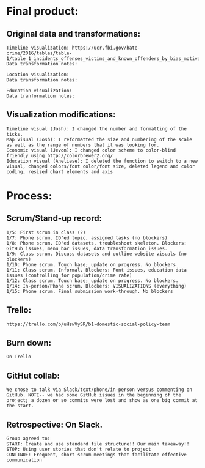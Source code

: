 # Final product: 

## Original data and transformations:
    Timeline visualization: https://ucr.fbi.gov/hate-crime/2016/tables/table-1/table_1_incidents_offenses_victims_and_known_offenders_by_bias_motivation_2016.xls/output.xls 
    Data transformation notes:
    
    Location visualization: 
    Data transformation notes: 
    
    Education visualization:
    Data tranformation notes:
  
## Visualization modifications:
    Timeline visual (Josh): I changed the number and formatting of the ticks. 
    Map visual (Josh): I reformatted the size and numbering of the scale as well as the range of numbers that it was looking for. 
    Economic visual (Jevon): I changed color scheme to color-blind friendly using http://colorbrewer2.org/
    Education visual (Aneliese): I deleted the function to switch to a new visual, changed colors/font color/font size, deleted legend and color coding, resized chart elements and axis
  
  
  
# Process:

  ## Scrum/Stand-up record:
    1/5: First scrum in class (?) 
    1/7: Phone scrum. ID'ed topic, assigned tasks (no blockers)
    1/8: Phone scrum. ID'ed datasets, troubleshoot skeleton. Blockers: GitHub issues, menu bar issues, data transformation issues.
    1/9: Class scrum. Discuss datasets and outline website visuals (no blockers)
    1/10: Phone scrum. Touch base; update on progress. No blockers
    1/11: Class scrum. Informal. Blockers: Font issues, education data issues (controlling for population/crime rate)
    1/12: Class scrum. Touch base; update on progress. No blockers.
    1/14: In-person/Phone scrum. Blockers: VISUALIZATIONS (everything)
    1/15: Phone scrum. Final submission work-through. No blockers
    
  ## Trello: 
    https://trello.com/b/uHswVySR/b1-domestic-social-policy-team
  
  ## Burn down: 
    On Trello
  
  ## GitHut collab: 
    We chose to talk via Slack/text/phone/in-person versus commenting on GitHub. NOTE-- we had some GitHub issues in the beginning of the project; a dozen or so commits were lost and show as one big commit at the start. 
  
  ## Retrospective: On Slack. 
    Group agreed to:
    START: Create and use standard file structure!! Our main takeaway!!
    STOP: Using user stories that don't relate to project
    CONTINUE: Frequent, short scrum meetings that facilitate effective communication
  

